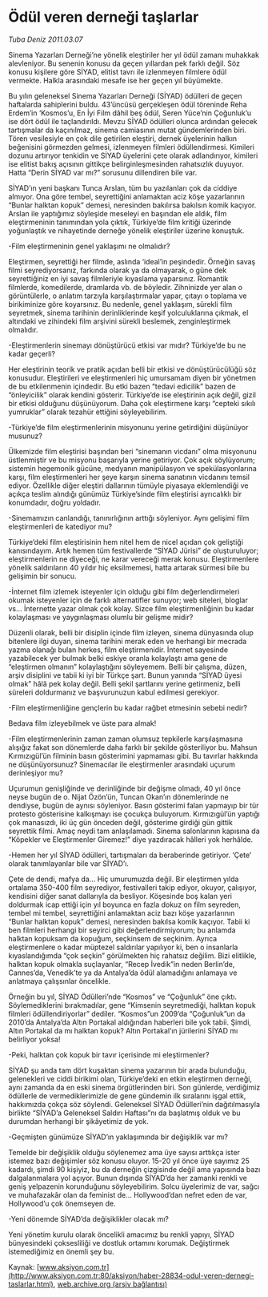 # Ödül veren derneği taşlarlar

*Tuba Deniz 2011.03.07*

<font class="agenda2NewsSpot">
 Sinema Yazarları Derneği’ne yönelik eleştiriler her yıl ödül zamanı muhakkak alevleniyor. Bu senenin konusu da geçen yıllardan pek farklı değil. Söz konusu kişilere göre SİYAD, elitist tavrı ile izlenmeyen filmlere ödül vermekte. Halkla arasındaki mesafe ise her geçen yıl büyümekte.
</font>
<font class="newsDetail">
 <p>
  <p class="MsoNormal">
   Bu yılın geleneksel Sinema Yazarları Derneği (SİYAD) ödülleri de geçen haftalarda sahiplerini buldu. 43’üncüsü gerçekleşen ödül töreninde Reha Erdem’in ‘Kosmos’u, En İyi Film dâhil beş ödül, Seren Yüce’nin Çoğunluk’u ise dört ödül ile taçlandırıldı. Mevzu SİYAD ödülleri olunca ardından gelecek tartışmalar da kaçınılmaz, sinema camiasının mutat gündemlerinden biri. Tören vesilesiyle en çok dile getirilen eleştiri, dernek üyelerinin halkın beğenisini görmezden gelmesi, izlenmeyen filmleri ödüllendirmesi. Kimileri dozunu artırıyor tenkidin ve SİYAD üyelerini çete olarak adlandırıyor, kimileri ise elitist bakış açısının gittikçe belirginleşmesinden rahatsızlık duyuyor. Hatta “Derin SİYAD var mı?” sorusunu dillendiren bile var.
  </p>
  <p class="MsoNormal">
   SİYAD’ın yeni başkanı Tunca Arslan, tüm bu yazılanları çok da ciddiye almıyor. Ona göre tembel, seyrettiğini anlamaktan aciz köşe yazarlarının “Bunlar halktan kopuk” demesi, neresinden bakılırsa bakılsın komik kaçıyor. Arslan ile yaptığımız söyleşide meseleyi en başından ele aldık, film eleştirmeninin tanımından yola çıktık, Türkiye’de film kritiği üzerinde yoğunlaştık ve nihayetinde derneğe yönelik eleştiriler üzerine konuştuk.
  </p>
  <p class="MsoNormal">
   -Film eleştirmeninin genel yaklaşımı ne olmalıdır?
  </p>
  <p class="MsoNormal">
   Eleştirmen, seyrettiği her filmde, aslında ‘ideal’in peşindedir. Örneğin savaş filmi seyrediyorsanız, farkında olarak ya da olmayarak, o güne dek seyrettiğiniz en iyi savaş filmleriyle kıyaslama yaparsınız. Romantik filmlerde, komedilerde, dramlarda vb. de böyledir. Zihninizde yer alan o görüntülerle, o anlatım tarzıyla karşılaştırmalar yapar, çıtayı o toplama ve birikiminize göre koyarsınız. Bu nedenle, genel yaklaşım, sürekli film seyretmek, sinema tarihinin derinliklerinde keşif yolculuklarına çıkmak, el altındaki ve zihindeki film arşivini sürekli beslemek, zenginleştirmek olmalıdır.
  </p>
  <p class="MsoNormal">
   -Eleştirmenlerin sinemayı dönüştürücü etkisi var mıdır? Türkiye’de bu ne kadar geçerli?
  </p>
  <p class="MsoNormal">
   Her eleştirinin teorik ve pratik açıdan belli bir etkisi ve dönüştürücülüğü söz konusudur. Eleştirileri ve eleştirmenleri hiç umursamam diyen bir yönetmen de bu etkilenmenin içindedir. Bu etki bazen “tedavi edicilik” bazen de “önleyicilik” olarak kendini gösterir. Türkiye’de ise eleştirinin açık değil, gizil bir etkisi olduğunu düşünüyorum. Daha çok eleştirmene karşı “cepteki sıkılı yumruklar” olarak tezahür ettiğini söyleyebilirim.
  </p>
  <p class="MsoNormal">
   -Türkiye’de film eleştirmenlerinin misyonunu yerine getirdiğini düşünüyor musunuz?
  </p>
  <p class="MsoNormal">
   Ülkemizde film eleştirisi başından beri “sinemanın vicdanı” olma misyonunu üstlenmiştir ve bu misyonu başarıyla yerine getiriyor. Çok açık söylüyorum; sistemin hegemonik gücüne, medyanın manipülasyon ve spekülasyonlarına karşı, film eleştirmenleri her şeye karşın sinema sanatının vicdanını temsil ediyor. Özellikle diğer eleştiri dallarının tümüyle piyasaya eklemlendiği ve açıkça teslim alındığı günümüz Türkiye’sinde film eleştirisi ayrıcalıklı bir konumdadır, doğru yoldadır.
  </p>
  <p class="MsoNormal">
   -Sinemamızın canlandığı, tanınırlığının arttığı söyleniyor. Aynı gelişimi film eleştirmenleri de katediyor mu?
  </p>
  <p class="MsoNormal">
   Türkiye’deki film eleştirisinin hem nitel hem de nicel açıdan çok geliştiği kanısındayım. Artık hemen tüm festivallerde “SİYAD Jürisi” de oluşturuluyor; eleştirmenlerin ne diyeceği, ne karar vereceği merak konusu. Eleştirmenlere yönelik saldırıların 40 yıldır hiç eksilmemesi, hatta artarak sürmesi bile bu gelişimin bir sonucu.
  </p>
  <p class="MsoNormal">
   -İnternet film izlemek isteyenler için olduğu gibi film değerlendirmeleri okumak isteyenler için de farklı alternatifler sunuyor; web siteleri, bloglar vs... İnternette yazar olmak çok kolay. Sizce film eleştirmenliğinin bu kadar kolaylaşması ve yaygınlaşması olumlu bir gelişme midir?
  </p>
  <p class="MsoNormal">
   Düzenli olarak, belli bir disiplin içinde film izleyen, sinema dünyasında olup bitenlere ilgi duyan, sinema tarihini merak eden ve herhangi bir mecrada yazma olanağı bulan herkes, film eleştirmenidir. İnternet sayesinde yazabilecek yer bulmak belki eskiye oranla kolaylaştı ama gene de “eleştirmen olmanın” kolaylaştığını söyleyemem. Belli bir çalışma, düzen, arşiv disiplini ve tabii ki iyi bir Türkçe şart. Bunun yanında “SİYAD üyesi olmak” hâlâ pek kolay değil. Belli şekil şartlarını yerine getirmeniz, belli süreleri doldurmanız ve başvurunuzun kabul edilmesi gerekiyor.
  </p>
  <p class="MsoNormal">
   -Film eleştirmenliğine gençlerin bu kadar rağbet etmesinin sebebi nedir?
  </p>
  <p class="MsoNormal">
   Bedava film izleyebilmek ve üste para almak!
  </p>
  <p class="MsoNormal">
   -Film eleştirmenlerinin zaman zaman olumsuz tepkilerle karşılaşmasına alışığız fakat son dönemlerde daha farklı bir şekilde gösteriliyor bu. Mahsun Kırmızıgül’ün filminin basın gösterimini yapmaması gibi. Bu tavırlar hakkında ne düşünüyorsunuz? Sinemacılar ile eleştirmenler arasındaki uçurum derinleşiyor mu?
  </p>
  <p class="MsoNormal">
   Uçurumun genişliğinde ve derinliğinde bir değişme olmadı, 40 yıl önce neyse bugün de o. Nijat Özön’ün, Tuncan Okan’ın dönemlerinde ne dendiyse, bugün de aynısı söyleniyor. Basın gösterimi falan yapmayıp bir tür protesto gösterisine kalkışmayı ise çocukça buluyorum. Kırmızıgül’ün yaptığı çok manasızdı, iki üç gün önceden değil, gösterime girdiği gün gittik seyrettik filmi. Amaç neydi tam anlaşılamadı. Sinema salonlarının kapısına da “Köpekler ve Eleştirmenler Giremez!” diye yazdıracak hâlleri yok herhâlde.
  </p>
  <p class="MsoNormal">
  </p>
  <p class="MsoNormal">
   -Hemen her yıl SİYAD ödülleri, tartışmaları da beraberinde getiriyor. ‘Çete’ olarak tanımlayanlar bile var SİYAD’ı.
  </p>
  <p class="MsoNormal">
   Çete de dendi, mafya da… Hiç umurumuzda değil. Bir eleştirmen yılda ortalama 350-400 film seyrediyor, festivalleri takip ediyor, okuyor, çalışıyor, kendisini diğer sanat dallarıyla da besliyor. Köşesinde boş kalan yeri doldurmak icap ettiği için yıl boyunca en fazla dokuz on film seyreden, tembel mi tembel, seyrettiğini anlamaktan aciz bazı köşe yazarlarının “Bunlar halktan kopuk” demesi, neresinden bakılsa komik kaçıyor. Tabii ki ben filmleri herhangi bir seyirci gibi değerlendirmiyorum; bu anlamda halktan kopuksam da kopuğum, seçkinsem de seçkinim. Ayrıca eleştirmenlere o kadar müptezel saldırılar yapılıyor ki, ben o insanlarla kıyaslandığımda “çok seçkin” görülmekten hiç rahatsız değilim. Bizi elitlikle, halktan kopuk olmakla suçlayanlar, “Recep İvedik”in neden Berlin’de, Cannes’da, Venedik’te ya da Antalya’da ödül alamadığını anlamaya ve anlatmaya çalışsınlar öncelikle.
  </p>
  <p class="MsoNormal">
   Örneğin bu yıl, SİYAD Ödülleri’nde “Kosmos” ve “Çoğunluk” öne çıktı. Söylemediklerini bırakmadılar, gene “Kimsenin seyretmediği, halktan kopuk filmleri ödüllendiriyorlar” dediler. “Kosmos”un 2009’da “Çoğunluk”un da 2010’da Antalya’da Altın Portakal aldığından haberleri bile yok tabii. Şimdi, Altın Portakal da mı halktan kopuk? Altın Portakal’ın jürilerini SİYAD mı belirliyor yoksa!
  </p>
  <p class="MsoNormal">
   -Peki, halktan çok kopuk bir tavır içerisinde mi eleştirmenler?
  </p>
  <p class="MsoNormal">
   SİYAD şu anda tam dört kuşaktan sinema yazarının bir arada bulunduğu, gelenekleri ve ciddi birikimi olan, Türkiye’deki en etkin eleştirmen derneği, aynı zamanda da en eski sinema örgütlerinden biri. Son günlerde, verdiğimiz ödüllerle de vermediklerimizle de gene gündemin ilk sıralarını işgal ettik, hakkımızda çokça söz söylendi. Geleneksel SİYAD Ödülleri’nin dağıtılmasıyla birlikte “SİYAD’a Geleneksel Saldırı Haftası”nı da başlatmış olduk ve bu durumdan herhangi bir şikâyetimiz de yok.
  </p>
  <p class="MsoNormal">
   -Geçmişten günümüze SİYAD’ın yaklaşımında bir değişiklik var mı?
  </p>
  <p class="MsoNormal">
   Temelde bir değişiklik olduğu söylenemez ama üye sayısı arttıkça ister istemez bazı değişimler söz konusu oluyor. 15-20 yıl önce üye sayımız 25 kadardı, şimdi 90 kişiyiz, bu da derneğin çizgisinde değil ama yapısında bazı dalgalanmalara yol açıyor. Bunun dışında SİYAD’da her zamanki renkli ve geniş yelpazenin korunduğunu söyleyebilirim. Solcu üyelerimiz de var, sağcı ve muhafazakâr olan da feminist de… Hollywood’dan nefret eden de var, Hollywood’u çok önemseyen de.
  </p>
  <p class="MsoNormal">
   -Yeni dönemde SİYAD’da değişiklikler olacak mı?
  </p>
  <p class="MsoNormal">
   Yeni yönetim kurulu olarak öncelikli amacımız bu renkli yapıyı, SİYAD bünyesindeki çoksesliliği ve dostluk ortamını korumak. Değiştirmek istemediğimiz en önemli şey bu.
  </p>
 </p>
</font>

Kaynak: [www.aksiyon.com.tr](http://www.aksiyon.com.tr:80/aksiyon/haber-28834-odul-veren-dernegi-taslarlar.html), [web.archive.org (arşiv bağlantısı)](http://web.archive.org/web/20110313041313/http://www.aksiyon.com.tr:80/aksiyon/haber-28834-odul-veren-dernegi-taslarlar.html)

